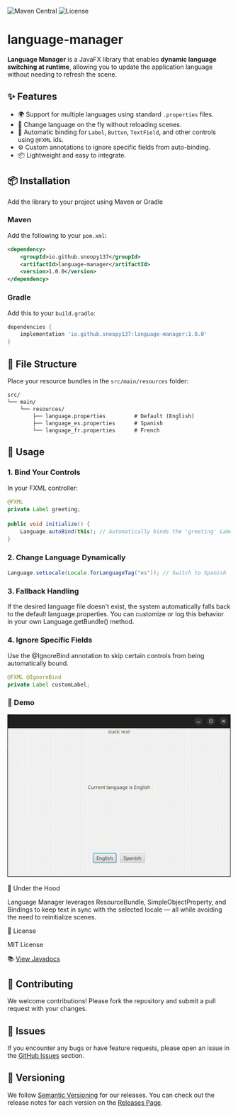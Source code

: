 ![[Maven Central](https://img.shields.io/maven-central/v/io.github.snoopy137/language-manager)](https://central.sonatype.com/artifact/io.github.snoopy137/language-manager)
![License](https://img.shields.io/github/license/snoopy137/language-manager)

# language-manager
**Language Manager** is a JavaFX library that enables **dynamic language switching at runtime**, allowing you to update the application language without needing to refresh the scene.

## ✨ Features

- 🌍 Support for multiple languages using standard `.properties` files.
- 🔄 Change language on the fly without reloading scenes.
- 🔗 Automatic binding for `Label`, `Button`, `TextField`, and other controls using `@FXML` ids.
- ⚙️ Custom annotations to ignore specific fields from auto-binding.
- 📦 Lightweight and easy to integrate.

## 📦 Installation

Add the library to your project using Maven or Gradle

### Maven
Add the following to your `pom.xml`:
```xml
<dependency>
    <groupId>io.github.snoopy137</groupId>
    <artifactId>language-manager</artifactId>
    <version>1.0.0</version>
</dependency>
```
### Gradle
Add this to your `build.gradle`:
```groovy
dependencies {
    implementation 'io.github.snoopy137:language-manager:1.0.0'
}
```

## 📁 File Structure

Place your resource bundles in the `src/main/resources` folder:

```text
src/
└── main/
    └── resources/
        ├── language.properties         # Default (English)
        ├── language_es.properties      # Spanish
        └── language_fr.properties      # French
```

## 🚀 Usage

### 1. Bind Your Controls

In your FXML controller:

```java
@FXML
private Label greeting;

public void initialize() {
    Language.autoBind(this); // Automatically binds the 'greeting' Label
}
```

### 2. Change Language Dynamically

```java
Language.setLocale(Locale.forLanguageTag("es")); // Switch to Spanish
```

### 3. Fallback Handling

If the desired language file doesn't exist, the system automatically falls back to the default language.properties. You can customize or log this behavior in your own Language.getBundle() method.

### 4. Ignore Specific Fields

Use the @IgnoreBind annotation to skip certain controls from being automatically bound.
```java
@FXML @IgnoreBind
private Label customLabel;
```

### 📸 Demo

![Language Switching Demo](demo/demo.gif)

🔧 Under the Hood

Language Manager leverages ResourceBundle, SimpleObjectProperty, and Bindings to keep text in sync with the selected locale — all while avoiding the need to reinitialize scenes.

📄 License

MIT License

📚 [View Javadocs](https://snoopy137.github.io/language-manager/)

## 🤝 Contributing

We welcome contributions! Please fork the repository and submit a pull request with your changes.

## 🐞 Issues

If you encounter any bugs or have feature requests, please open an issue in the [GitHub Issues](https://github.com/snoopy137/language-manager/issues) section.


## 🔖 Versioning

We follow [Semantic Versioning](https://semver.org/) for our releases. You can check out the release notes for each version on the [Releases Page](https://github.com/snoopy137/language-manager/releases).

